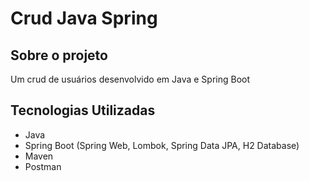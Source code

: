 # Crud Java Spring
## Sobre o projeto
Um crud de usuários desenvolvido em Java e Spring Boot
## Tecnologias Utilizadas
* Java
* Spring Boot (Spring Web, Lombok, Spring Data JPA, H2 Database)
* Maven 
* Postman
